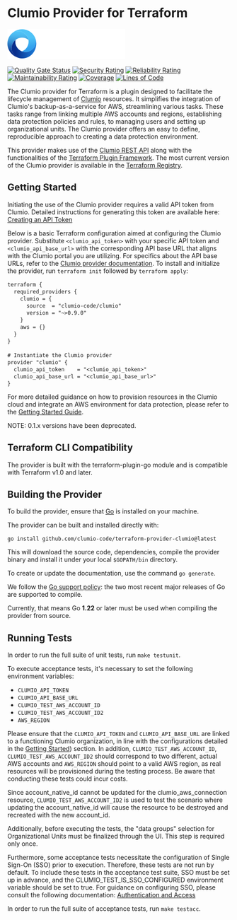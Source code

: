 # Clumio Provider for Terraform

![Clumio](.github/logo.svg)

[![Quality Gate Status](https://sonarcloud.io/api/project_badges/measure?project=clumio_terraform-provider-clumio-internal&metric=alert_status&token=0a73b8177110fee6d39be9057997d2d666c0d662)](https://sonarcloud.io/summary/new_code?id=clumio_terraform-provider-clumio-internal)
[![Security Rating](https://sonarcloud.io/api/project_badges/measure?project=clumio_terraform-provider-clumio-internal&metric=security_rating&token=0a73b8177110fee6d39be9057997d2d666c0d662)](https://sonarcloud.io/summary/new_code?id=clumio_terraform-provider-clumio-internal)
[![Reliability Rating](https://sonarcloud.io/api/project_badges/measure?project=clumio_terraform-provider-clumio-internal&metric=reliability_rating&token=0a73b8177110fee6d39be9057997d2d666c0d662)](https://sonarcloud.io/summary/new_code?id=clumio_terraform-provider-clumio-internal)
[![Maintainability Rating](https://sonarcloud.io/api/project_badges/measure?project=clumio_terraform-provider-clumio-internal&metric=sqale_rating&token=0a73b8177110fee6d39be9057997d2d666c0d662)](https://sonarcloud.io/summary/new_code?id=clumio_terraform-provider-clumio-internal)
[![Coverage](https://sonarcloud.io/api/project_badges/measure?project=clumio_terraform-provider-clumio-internal&metric=coverage&token=0a73b8177110fee6d39be9057997d2d666c0d662)](https://sonarcloud.io/summary/new_code?id=clumio_terraform-provider-clumio-internal)
[![Lines of Code](https://sonarcloud.io/api/project_badges/measure?project=clumio_terraform-provider-clumio-internal&metric=ncloc&token=0a73b8177110fee6d39be9057997d2d666c0d662)](https://sonarcloud.io/summary/new_code?id=clumio_terraform-provider-clumio-internal)

The Clumio provider for Terraform is a plugin designed to facilitate the lifecycle management of
[Clumio](https://clumio.com/) resources. It simplifies the integration of Clumio's backup-as-a-service
for AWS, streamlining various tasks. These tasks range from linking multiple AWS accounts and
regions, establishing data protection policies and rules, to managing users and setting up
organizational units. The Clumio provider offers an easy to define, reproducible approach to
creating a data protection environment.

This provider makes use of the [Clumio REST API](https://help.clumio.com/reference) along with the
functionalities of the [Terraform Plugin Framework](https://developer.hashicorp.com/terraform/plugin/framework).
The most current version of the Clumio provider is available in the
[Terraform Registry](https://registry.terraform.io/providers/clumio-code/clumio/latest).

## Getting Started

Initiating the use of the Clumio provider requires a valid API token from Clumio. Detailed
instructions for generating this token are available here:
[Creating an API Token](https://help.clumio.com/docs/api-tokens#managing-tokens)

Below is a basic Terraform configuration aimed at configuring the Clumio provider. Substitute
`<clumio_api_token>` with your specific API token and `<clumio_api_base_url>` with the corresponding
API base URL that aligns with the Clumio portal you are utilizing. For specifics about the API base
URLs, refer to the [Clumio provider documentation](https://registry.terraform.io/providers/clumio-code/clumio/latest/docs).
To install and initialize the provider, run `terraform init` followed by `terraform apply`:

```
terraform {
  required_providers {
    clumio = {
      source  = "clumio-code/clumio"
      version = "~>0.9.0"
    }
    aws = {}
  }
}

# Instantiate the Clumio provider
provider "clumio" {
  clumio_api_token    = "<clumio_api_token>"
  clumio_api_base_url = "<clumio_api_base_url>"
}
```

For more detailed guidance on how to provision resources in the Clumio cloud and integrate an AWS
environment for data protection, please refer to the
[Getting Started Guide](https://registry.terraform.io/providers/clumio-code/clumio/latest/docs/guides/getting_started).

NOTE: 0.1.x versions have been deprecated.

## Terraform CLI Compatibility

The provider is built with the terraform-plugin-go module and is compatible with
Terraform v1.0 and later.


## Building the Provider

To build the provider, ensure that [Go](https://go.dev/) is installed on your machine.

The provider can be built and installed directly with:
```shell
go install github.com/clumio-code/terraform-provider-clumio@latest
```

This will download the source code, dependencies, compile the provider binary
and install it under your local `$GOPATH/bin` directory.

To create or update the documentation, use the command `go generate`.

We follow the [Go support policy](https://golang.org/doc/devel/release.html#policy): the two most recent major releases of Go are supported to compile.

Currently, that means Go **1.22** or later must be used when compiling the provider from source.


## Running Tests

In order to run the full suite of unit tests, run `make testunit`.

To execute acceptance tests, it's necessary to set the following environment variables:

- `CLUMIO_API_TOKEN`
- `CLUMIO_API_BASE_URL`
- `CLUMIO_TEST_AWS_ACCOUNT_ID`
- `CLUMIO_TEST_AWS_ACCOUNT_ID2`
- `AWS_REGION`

Please ensure that the `CLUMIO_API_TOKEN` and `CLUMIO_API_BASE_URL` are linked to a functioning
Clumio organization, in line with the configurations detailed in the [Getting Started](#getting-started))
section. In addition, `CLUMIO_TEST_AWS_ACCOUNT_ID`, `CLUMIO_TEST_AWS_ACCOUNT_ID2` should correspond to two different, 
actual AWS accounts and `AWS_REGION` should point to a valid AWS region, 
as real resources will be provisioned during the testing process. Be aware that
conducting these tests could incur costs. 

Since account_native_id cannot be updated for the clumio_aws_connection resource, `CLUMIO_TEST_AWS_ACCOUNT_ID2` is used to test the scenario 
where updating the account_native_id will cause the resource to be destroyed and recreated with the new account_id.

Additionally, before executing the tests, the "data groups" selection for Organizational Units must be finalized through the UI.
This step is required only once.

Furthermore, some acceptance tests necessitate the configuration of Single Sign-On (SSO) prior to execution. Therefore, these tests are not run
by default. To include these tests in the acceptance test suite, SSO must be set up in advance, and the CLUMIO_TEST_IS_SSO_CONFIGURED environment
variable should be set to true. For guidance on configuring SSO, please consult the following documentation: [Authentication and Access](https://support.clumio.com/hc/en-us/sections/13440186425364-Authentication-and-Access)

In order to run the full suite of acceptance tests, run `make testacc`.
